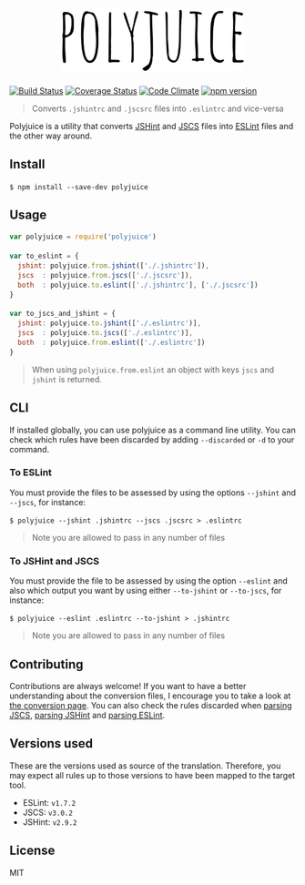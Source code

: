 <h1 align="center">
	<img width="320" src="./logo.svg" alt="Polyjuice">
</h1>

[![Build Status](https://travis-ci.org/brenolf/polyjuice.svg)](https://travis-ci.org/brenolf/polyjuice)
[![Coverage Status](https://coveralls.io/repos/brenolf/polyjuice/badge.svg?branch=master&service=github)](https://coveralls.io/github/brenolf/polyjuice?branch=master)
[![Code Climate](https://codeclimate.com/github/brenolf/polyjuice/badges/gpa.svg)](https://codeclimate.com/github/brenolf/polyjuice)
[![npm version](https://badge.fury.io/js/polyjuice.svg)](http://badge.fury.io/js/polyjuice)
> Converts `.jshintrc` and `.jscsrc` files into `.eslintrc` and vice-versa

Polyjuice is a utility that converts [JSHint](http://jshint.com/) and [JSCS](http://jscs.info/) files into [ESLint](http://eslint.org/) files and the other way around.

## Install
`$ npm install --save-dev polyjuice`

## Usage
```js
var polyjuice = require('polyjuice')

var to_eslint = {
  jshint: polyjuice.from.jshint(['./.jshintrc']),
  jscs  : polyjuice.from.jscs(['./.jscsrc']),
  both  : polyjuice.to.eslint(['./.jshintrc'], ['./.jscsrc'])
}

var to_jscs_and_jshint = {
  jshint: polyjuice.to.jshint(['./.eslintrc')],
  jscs  : polyjuice.to.jscs(['./.eslintrc')],
  both  : polyjuice.from.eslint(['./.eslintrc'])
}
```

> When using `polyjuice.from.eslint` an object with keys `jscs` and `jshint` is returned.

## CLI

If installed globally, you can use polyjuice as a command line utility. You can check which rules have been discarded by adding `--discarded` or `-d` to your command.

### To ESLint

You must provide the files to be assessed by using the options `--jshint` and `--jscs`, for instance:

`$ polyjuice --jshint .jshintrc --jscs .jscsrc > .eslintrc`

> Note you are allowed to pass in any number of files

### To JSHint and JSCS

You must provide the file to be assessed by using the option `--eslint` and also which output you want by using either `--to-jshint` or `--to-jscs`, for instance:

`$ polyjuice --eslint .eslintrc --to-jshint > .jshintrc`

> Note you are allowed to pass in any number of files

## Contributing
Contributions are always welcome! If you want to have a better understanding about the conversion files, I encourage you to take a look at [the conversion page](/doc/DICTIONARIES.md). You can also check the rules discarded when [parsing JSCS](/doc/JSCS.md), [parsing JSHint](/doc/JSHINT.md) and [parsing ESLint](/doc/ESLINT.md).

## Versions used
These are the versions used as source of the translation. Therefore, you may expect all rules up to those versions to have been mapped to the target tool.

* ESLint: `v1.7.2`
* JSCS: `v3.0.2`
* JSHint: `v2.9.2`

## License
MIT
